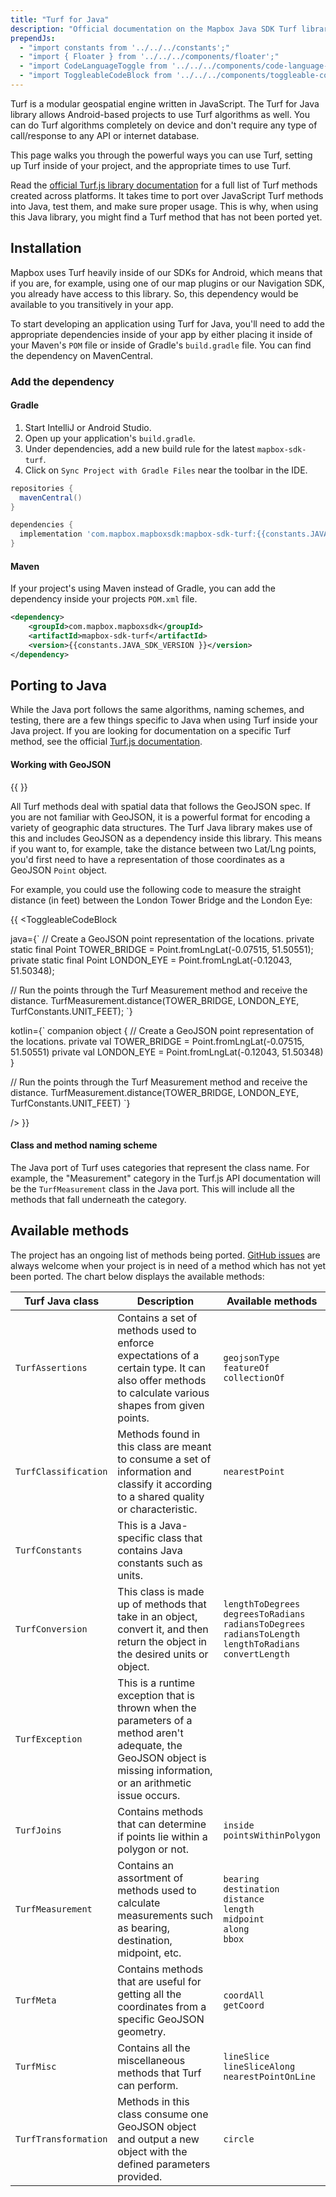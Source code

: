 ```yaml
---
title: "Turf for Java"
description: "Official documentation on the Mapbox Java SDK Turf library."
prependJs:
  - "import constants from '../../../constants';"
  - "import { Floater } from '../../../components/floater';"
  - "import CodeLanguageToggle from '../../../components/code-language-toggle';"
  - "import ToggleableCodeBlock from '../../../components/toggleable-code-block';"
---
```


Turf is a modular geospatial engine written in JavaScript. The Turf for Java library allows Android-based projects to use Turf algorithms as well. You can do Turf algorithms completely on device and don't require any type of call/response to any API or internet database.

This page walks you through the powerful ways you can use Turf, setting up Turf inside of your project, and the appropriate times to use Turf.

Read the [official Turf.js library documentation](http://turfjs.org/) for a full list of Turf methods created across platforms. It takes time to port over JavaScript Turf methods into Java, test them, and make sure proper usage. This is why, when using this Java library, you might find a Turf method that has not been ported yet.

## Installation

Mapbox uses Turf heavily inside of our SDKs for Android, which means that if you are, for example, using one of our map plugins or our Navigation SDK, you already have access to this library. So, this dependency would be available to you transitively in your app.

To start developing an application using Turf for Java, you'll need to add the appropriate dependencies inside of your app by either placing it inside of your Maven's `POM` file or inside of Gradle's `build.gradle` file. You can find the dependency on MavenCentral.

### Add the dependency

#### Gradle

1. Start IntelliJ or Android Studio.
2. Open up your application's `build.gradle`.
4. Under dependencies, add a new build rule for the latest `mapbox-sdk-turf`.
5. Click on `Sync Project with Gradle Files` near the toolbar in the IDE.

```groovy
repositories {
  mavenCentral()
}

dependencies {
  implementation 'com.mapbox.mapboxsdk:mapbox-sdk-turf:{{constants.JAVA_SDK_VERSION }}'
}
```

#### Maven

If your project's using Maven instead of Gradle, you can add the dependency inside your projects `POM.xml` file.

```xml
<dependency>
    <groupId>com.mapbox.mapboxsdk</groupId>
    <artifactId>mapbox-sdk-turf</artifactId>
    <version>{{constants.JAVA_SDK_VERSION }}</version>
</dependency>
```

## Porting to Java

While the Java port follows the same algorithms, naming schemes, and testing, there are a few things specific to Java when using Turf inside your Java project. If you are looking for documentation on a specific Turf method, see the official [Turf.js documentation](http://turfjs.org/).

#### Working with GeoJSON

{{
  <Floater
    url="https://www.mapbox.com/help/define-geojson/"
    title="About GeoJSON"
    category="Info"
    text="Learn more about GeoJSON, the file format for geolocation data"
  />
}}

All Turf methods deal with spatial data that follows the GeoJSON spec. If you are not familiar with GeoJSON, it is a powerful format for encoding a variety of geographic data structures. The Turf Java library makes use of this and includes GeoJSON as a dependency inside this library. This means if you want to, for example, take the distance between two Lat/Lng points, you'd first need to have a representation of those coordinates as a GeoJSON `Point` object.

For example, you could use the following code to measure the straight distance (in feet) between the London Tower Bridge and the London Eye:

{{
<CodeLanguageToggle id="turf-example" />
<ToggleableCodeBlock

java={`
// Create a GeoJSON point representation of the locations.
private static final Point TOWER_BRIDGE = Point.fromLngLat(-0.07515, 51.50551);
private static final Point LONDON_EYE = Point.fromLngLat(-0.12043, 51.50348);

// Run the points through the Turf Measurement method and receive the distance.
TurfMeasurement.distance(TOWER_BRIDGE, LONDON_EYE, TurfConstants.UNIT_FEET);
`}

kotlin={`
companion object {
// Create a GeoJSON point representation of the locations.
private val TOWER_BRIDGE = Point.fromLngLat(-0.07515, 51.50551)
private val LONDON_EYE = Point.fromLngLat(-0.12043, 51.50348)
}

// Run the points through the Turf Measurement method and receive the distance.
TurfMeasurement.distance(TOWER_BRIDGE, LONDON_EYE, TurfConstants.UNIT_FEET)
`}

/>
}}

#### Class and method naming scheme

The Java port of Turf uses categories that represent the class name. For example, the "Measurement" category in the Turf.js API documentation will be the `TurfMeasurement` class in the Java port. This will include all the methods that fall underneath the category.

## Available methods

The project has an ongoing list of methods being ported. [GitHub issues](https://github.com/mapbox/mapbox-java/issues) are always welcome when your project is in need of a method which has not yet been ported. The chart below displays the available methods:

| Turf Java class | Description | Available methods |
| --- | --- | --- |
| `TurfAssertions` | Contains a set of methods used to enforce expectations of a certain type. It can also offer methods to calculate various shapes from given points. | `geojsonType` <br> `featureOf` <br> `collectionOf` |
| `TurfClassification` | Methods found in this class are meant to consume a set of information and classify it according to a shared quality or characteristic. | `nearestPoint` |
| `TurfConstants` | This is a Java-specific class that contains Java constants such as units. | |
| `TurfConversion` | This class is made up of methods that take in an object, convert it, and then return the object in the desired units or object. | `lengthToDegrees` <br> `degreesToRadians` <br> `radiansToDegrees` <br> `radiansToLength` <br> `lengthToRadians` <br> `convertLength` |
| `TurfException` | This is a runtime exception that is thrown when the parameters of a method aren't adequate, the GeoJSON object is missing information, or an arithmetic issue occurs. | |
| `TurfJoins` | Contains methods that can determine if points lie within a polygon or not. | `inside` <br> `pointsWithinPolygon`
| `TurfMeasurement` | Contains an assortment of methods used to calculate measurements such as bearing, destination, midpoint, etc. | `bearing` <br> `destination` <br> `distance` <br> `length` <br> `midpoint` <br> `along` <br> `bbox` |
| `TurfMeta` | Contains methods that are useful for getting all the coordinates from a specific GeoJSON geometry. | `coordAll` <br> `getCoord` |
| `TurfMisc` | Contains all the miscellaneous methods that Turf can perform. | `lineSlice`<br> `lineSliceAlong` <br> `nearestPointOnLine` |
| `TurfTransformation` | Methods in this class consume one GeoJSON object and output a new object with the defined parameters provided. | `circle` |
